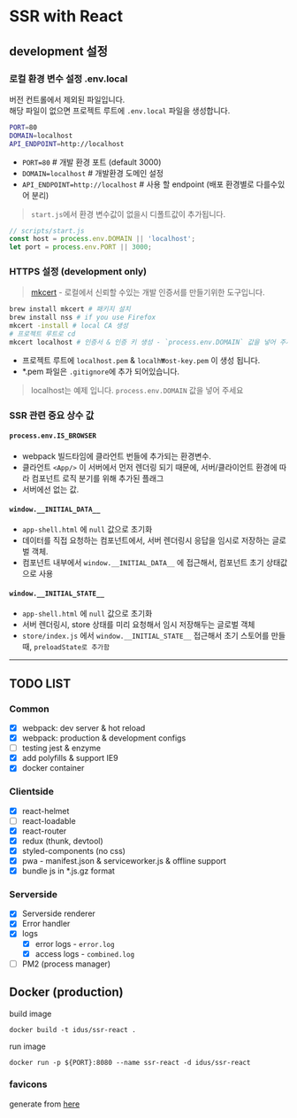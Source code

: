 # SSR with React

## development 설정

### 로컬 환경 변수 설정 .env.local

버전 컨트롤에서 제외된 파일입니다.  \
해당 파일이 없으면 프로젝트 루트에 `.env.local` 파일을 생성합니다.

``` bash
PORT=80
DOMAIN=localhost
API_ENDPOINT=http://localhost
```

- `PORT=80` # 개발 환경 포트 (default 3000)
- `DOMAIN=localhost` # 개발환경 도메인 설정
- `API_ENDPOINT=http://localhost` # 사용 할 endpoint (배포 환경별로 다를수있어 분리)

> `start.js`에서 환경 변수값이 없을시 디폴트값이 추가됩니다.

``` js
// scripts/start.js
const host = process.env.DOMAIN || 'localhost';
let port = process.env.PORT || 3000;
```

### HTTPS 설정 (development only)

> [mkcert](https://github.com/FiloSottile/mkcert) - 로컬에서 신뢰할 수있는 개발 인증서를 만들기위한 도구입니다.

``` bash
brew install mkcert # 패키지 설치
brew install nss # if you use Firefox
mkcert -install # local CA 생성
# 프로젝트 루트로 cd
mkcert localhost # 인증서 & 인증 키 생성 - `process.env.DOMAIN` 값을 넣어 주세요
```

- 프로젝트 루트에 `localhost.pem` & `localh₩ost-key.pem` 이 생성 됩니다.
- *.pem 파일은 `.gitignore`에 추가 되어있습니다.

> localhost는 예제 입니다. `process.env.DOMAIN` 값을 넣어 주세요

### SSR 관련 중요 상수 값

#### `process.env.IS_BROWSER`

- webpack 빌드타임에 클라언트 번들에 추가되는 환경변수.
- 클라언트 `<App/>` 이 서버에서 먼저 렌더링 되기 때문에, 서버/클라이언트 환경에 따라 컴포넌트 로직 분기를 위해 추가된 플래그
- 서버에선 없는 값.

#### `window.__INITIAL_DATA__`

- `app-shell.html` 에 `null` 값으로 초기화
- 데이터를 직접 요청하는 컴포넌트에서, 서버 렌더링시 응답을 임시로 저장하는 글로벌 객체.
- 컴포넌트 내부에서 `window.__INITIAL_DATA__` 에 접근해서, 컴포넌트 초기 상태값으로 사용

#### `window.__INITIAL_STATE__`

- `app-shell.html` 에 `null` 값으로 초기화
- 서버 렌더링시, store 상태를 미리 요청해서 임시 저장해두는 글로벌 객체
- `store/index.js` 에서 `window.__INITIAL_STATE__` 접근해서 초기 스토어를 만들때, `preloadState로 추가함`

---

## TODO LIST

### Common

- [x] webpack: dev server & hot reload
- [x] webpack: production & development configs
- [ ] testing jest & enzyme
- [x] add polyfills & support IE9
- [x] docker container

### Clientside

- [x] react-helmet
- [ ] react-loadable
- [x] react-router
- [x] redux (thunk, devtool)
- [x] styled-components (no css)
- [x] pwa - manifest.json & serviceworker.js & offline support
- [x] bundle js in *.js.gz format

### Serverside

- [x] Serverside renderer
- [x] Error handler
- [x] logs
  - [x] error logs - `error.log`
  - [x] access logs - `combined.log`
- [ ] PM2 (process manager)

## Docker (production)

build image

``` shell
docker build -t idus/ssr-react .
```

run image

``` shell
docker run -p ${PORT}:8080 --name ssr-react -d idus/ssr-react
```

### favicons

generate from [here](https://favicon.io/emoji-favicons/package/)
